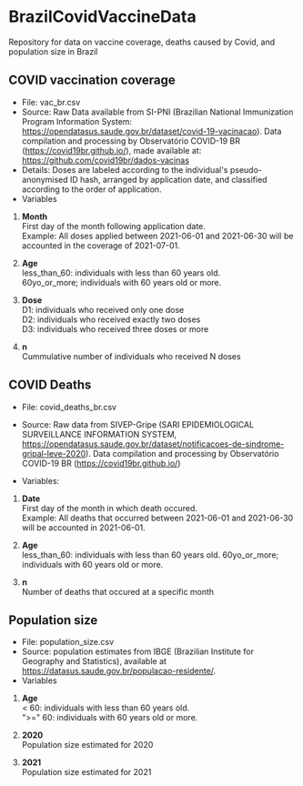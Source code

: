 # BrazilCovidVaccineData
Repository for data on vaccine coverage, deaths caused by Covid, and population size in Brazil
 <br> 
##  COVID vaccination coverage
* File: vac_br.csv
* Source: Raw Data available from SI-PNI (Brazilian National Immunization Program Information System: https://opendatasus.saude.gov.br/dataset/covid-19-vacinacao).
Data compilation and processing by Observatório COVID-19 BR (https://covid19br.github.io/), made available at: https://github.com/covid19br/dados-vacinas
* Details: Doses are labeled according to the individual's pseudo-anonymised ID hash, arranged by application date, and classified according to the order of application.
* Variables
1. **Month** <br> 
First day of the month following application date. <br> 
Example: All doses applied between 2021-06-01 and 2021-06-30 will be accounted in the coverage of 2021-07-01.

2. **Age** <br> 
less_than_60: individuals with less than 60 years old. <br> 
60yo_or_more; individuals with 60 years old or more. <br> 
 
3. **Dose** <br> 
D1: individuals who received only one dose <br> 
D2: individuals who received exactly two doses <br> 
D3: individuals who received three doses or more <br> 
 
4. **n** <br>
Cummulative number of individuals who received N doses

## COVID Deaths
* File: covid_deaths_br.csv
* Source: Raw data from SIVEP-Gripe (SARI EPIDEMIOLOGICAL SURVEILLANCE INFORMATION SYSTEM, https://opendatasus.saude.gov.br/dataset/notificacoes-de-sindrome-gripal-leve-2020).
Data compilation and processing by Observatório COVID-19 BR (https://covid19br.github.io/)

* Variables:
1. **Date** <br> 
First day of the month in which death occured. <br> 
Example: All deaths that occurred between 2021-06-01 and 2021-06-30 will be accounted in 2021-06-01.

2. **Age** <br> 
less_than_60: individuals with less than 60 years old.
60yo_or_more; individuals with 60 years old or more.

3. **n** <br> 
Number of deaths that occured at a specific month

## Population size
* File: population_size.csv
* Source: population estimates from IBGE (Brazilian Institute for Geography and Statistics), available at https://datasus.saude.gov.br/populacao-residente/.
* Variables
1. **Age** <br> 
< 60: individuals with less than 60 years old. <br> 
">=" 60: individuals with 60 years old or more.

2. **2020** <br> 
Population size estimated for 2020

3. **2021** <br> 
Population size estimated for 2021







